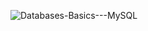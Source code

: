 
![Databases-Basics---MySQL](https://github.com/user-attachments/assets/be6a0ab1-71c8-4d14-b1e4-32b12de6b781)
